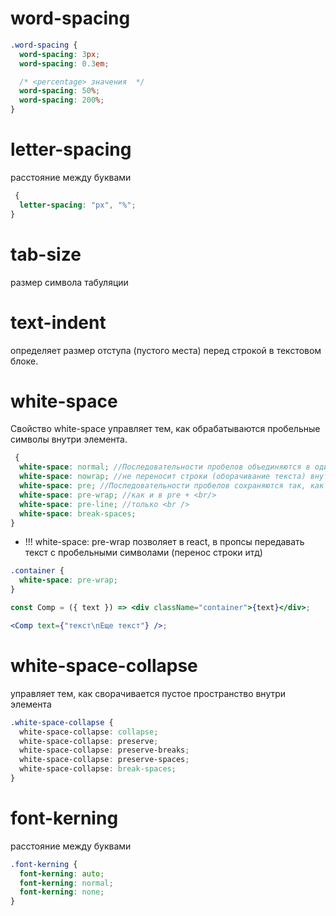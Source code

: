 # word-spacing

```scss
.word-spacing {
  word-spacing: 3px;
  word-spacing: 0.3em;

  /* <percentage> значения  */
  word-spacing: 50%;
  word-spacing: 200%;
}
```

# letter-spacing

расстояние между буквами

```scss
 {
  letter-spacing: "px", "%";
}
```

# tab-size

размер символа табуляции

# text-indent

определяет размер отступа (пустого места) перед строкой в текстовом блоке.

# white-space

Свойство white-space управляет тем, как обрабатываются пробельные символы внутри элемента.

```scss
 {
  white-space: normal; //Последовательности пробелов объединяются в один пробел.
  white-space: nowrap; //не переносит строки (оборачивание текста) внутри текста. Удалит переносы строк
  white-space: pre; //Последовательности пробелов сохраняются так, как они указаны в источнике.
  white-space: pre-wrap; //как и в pre + <br/>
  white-space: pre-line; //только <br />
  white-space: break-spaces;
}
```

- !!! white-space: pre-wrap позволяет в react, в пропсы передавать текст с пробельными символами (перенос строки итд)

```scss
.container {
  white-space: pre-wrap;
}
```

```jsx
const Comp = ({ text }) => <div className="container">{text}</div>;

<Comp text={"текст\nЕще текст"} />;
```

# white-space-collapse

управляет тем, как сворачивается пустое пространство внутри элемента

```scss
.white-space-collapse {
  white-space-collapse: collapse;
  white-space-collapse: preserve;
  white-space-collapse: preserve-breaks;
  white-space-collapse: preserve-spaces;
  white-space-collapse: break-spaces;
}
```

# font-kerning

расстояние между буквами

```scss
.font-kerning {
  font-kerning: auto;
  font-kerning: normal;
  font-kerning: none;
}
```

